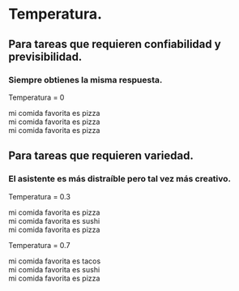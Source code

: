 # Temperatura.

## Para tareas que requieren confiabilidad y previsibilidad.

### Siempre obtienes la misma respuesta.

Temperatura = 0<br>

mi comida favorita es pizza<br>
mi comida favorita es pizza<br>
mi comida favorita es pizza

## Para tareas que requieren variedad.

### El asistente es más distraíble pero tal vez más creativo.

Temperatura = 0.3<br>

mi comida favorita es pizza<br>
mi comida favorita es sushi<br>
mi comida favorita es pizza

Temperatura = 0.7<br>

mi comida favorita es tacos<br>
mi comida favorita es sushi<br>
mi comida favorita es pizza
